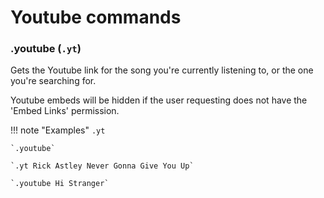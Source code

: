 # Youtube commands

### .youtube (`.yt`)

Gets the Youtube link for the song you're currently listening to, or the one you're searching for.

Youtube embeds will be hidden if the user requesting does not have the 'Embed Links' permission.

!!! note "Examples"
    `.yt`

    `.youtube`

    `.yt Rick Astley Never Gonna Give You Up`

    `.youtube Hi Stranger`



